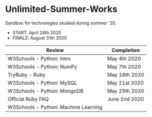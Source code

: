 # Unlimited-Summer-Works
Sandbox for technologies studied during summer '20.
- START: April 24th 2020
- FINALE: August 31th 2020

| Review | Completion |
| ------| --------------- |
| W3Schools - Python: Intro | May 4th 2020 |
| W3Schools - Python: NumPy | May 7th 2020 |
| TryRuby - Ruby | May 18th 2020 |
| W3Schools - Python: MySQL | May 21st 2020|
| W3Schools - Python: MongoDB | May 25th 2020|
| Official Ruby FAQ | June 2nd 2020|
| W3Schools - Python: Machine Learning | |
